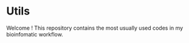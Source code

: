 # Utils

Welcome !
This repository contains the most usually used codes in my bioinfomatic workflow.
